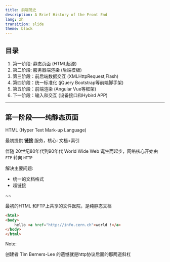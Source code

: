 ```yaml
---
title: 前端简史
description: A Brief History of the Front End
lang: zh
transition: slide
theme: black
---
```


## 目录

1. 第一阶段: 静态页面 (HTML起源)
2. 第二阶段: 服务器端渲染 (后端模板)
3. 第三阶段：前后端数据交互 (XMLHttpRequest,Flash)
4. 第四阶段：统一标准化 (jQuery Bootstrap等前端脚手架)
5. 第五阶段：前端渲染 (Angular Vue等框架)
6. 下一阶段：输入和交互 (设备接口和Hybird APP)

---

## 第一阶段——纯静态页面 

HTML (Hyper Text Mark-up Language)

最初提供 **链接** 服务，核心: 文档+索引 

伴随 20世纪80年代到90年代 World Wide Web 诞生而起步，网络核心开始由 `FTP` 转向 `HTTP`

<div class="fragment grow">

解决主要问题:
* 统一的文档格式
* 超链接

</div>

~~

最初的HTML 和FTP上共享的文件医院，是纯静态文档

```html
<html>
<body>
    hello <a href="http://info.cern.ch">world !</a>
</body>
</html>
```

Note:

创建者 Tim Berners-Lee 的遗憾就是http协议后面的那两道斜杠
 

